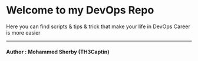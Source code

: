 <h1>Welcome to my DevOps Repo</h1>

<p>Here you can find scripts & tips & trick that make your life in DevOps Career is more easier</p>
<hr>
<h4> Author : Mohammed Sherby (TH3Captin)</h4>
